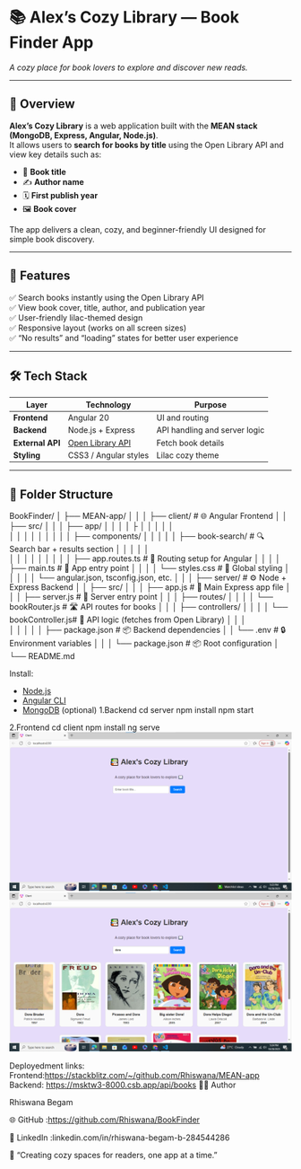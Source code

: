 # 📚 Alex’s Cozy Library — Book Finder App

_A cozy place for book lovers to explore and discover new reads._

---

## 🌟 Overview

**Alex’s Cozy Library** is a web application built with the **MEAN stack (MongoDB, Express, Angular, Node.js)**.  
It allows users to **search for books by title** using the Open Library API and view key details such as:

- 📖 **Book title**
- ✍️ **Author name**
- 🗓️ **First publish year**
- 🖼️ **Book cover**

The app delivers a clean, cozy, and beginner-friendly UI designed for simple book discovery.

---

## 🎯 Features

✅ Search books instantly using the Open Library API  
✅ View book cover, title, author, and publication year  
✅ User-friendly lilac-themed design  
✅ Responsive layout (works on all screen sizes)  
✅ “No results” and “loading” states for better user experience  



---

## 🛠️ Tech Stack

| Layer | Technology | Purpose |
|-------|-------------|----------|
| **Frontend** | Angular 20 | UI and routing |
| **Backend** | Node.js + Express | API handling and server logic |
| **External API** | [Open Library API](https://openlibrary.org/developers/api) | Fetch book details |
| **Styling** | CSS3 / Angular styles | Lilac cozy theme |

---

## 🧩 Folder Structure

BookFinder/
│
├── MEAN-app/
│   │
│   ├── client/                      # 🌐 Angular Frontend
│   │   ├── src/
│   │   │   ├── app/
│   │   │   │   ├
│   │   │   │   │   
│   │   │   │   │
│   │   │   │   ├── components/
│   │   │   │   │   ├── book-search/ # 🔍 Search bar + results section
│   │   │   │   │   
│   │   │   │   │
│   │   │   │   ├── app.routes.ts    # 🚦 Routing setup for Angular
│   │   │   │   ├── main.ts          # 🧠 App entry point
│   │   │   │   └── styles.css       # 🎨 Global styling
│   │   │
│   │   └── angular.json, tsconfig.json, etc.
│   │
│   ├── server/                      # ⚙️ Node + Express Backend
│   │   ├── src/
│   │   │   ├── app.js               # 🚀 Main Express app file
│   │   │   ├── server.js            # 🧩 Server entry point
│   │   │   ├── routes/
│   │   │   │   └── bookRouter.js    # 🛣️ API routes for books
│   │   │   ├── controllers/
│   │   │   │   └── bookController.js# 🧠 API logic (fetches from Open Library)
│   │   │   
│   │   │
│   │   ├── package.json             # 📦 Backend dependencies
│   │   └── .env                     # 🔒 Environment variables
│   │
│   └── package.json                 # 📦 Root configuration
│
└── README.md  
                      
Install:
- [Node.js](https://nodejs.org/)
- [Angular CLI](https://angular.io/cli)
- [MongoDB](https://www.mongodb.com/) (optional)
1.Backend
cd server
npm install
npm start

2.Frontend
cd client
npm install
ng serve
![alt text](images/image.png)
![alt text](images/image-1.png)

Deployedment links:
Frontend:https://stackblitz.com/~/github.com/Rhiswana/MEAN-app
Backend: https://msktw3-8000.csb.app/api/books
🧑‍💻 Author

Rhiswana Begam


🌐 GitHub :https://github.com/Rhiswana/BookFinder

💼 LinkedIn :linkedin.com/in/rhiswana-begam-b-284544286

💬 “Creating cozy spaces for readers, one app at a time.”
